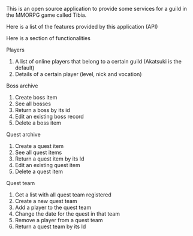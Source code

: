 This is an open source application to provide some services for a guild in the MMORPG game called Tibia.

Here is a list of the features provided by this application (API)

Here is a section of functionalities

Players

1. A list of online players that belong to a certain guild (Akatsuki is the default)
2. Details of a certain player (level, nick and vocation)


Boss archive

1. Create boss item
2. See all bosses
3. Return a boss by its id
4. Edit an existing boss record
5. Delete a boss item


Quest archive

1. Create a quest item
2. See all quest items
3. Return a quest item by its Id
4. Edit an existing quest item
5. Delete a quest item


Quest team
1. Get a list with all quest team registered
2. Create a new quest team
3. Add a player to the quest team
4. Change the date for the quest in that team
5. Remove a player from a quest team
6. Return a quest team by its Id